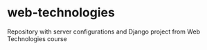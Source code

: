 # web-technologies
Repository with server configurations and Django project from Web Technologies course
